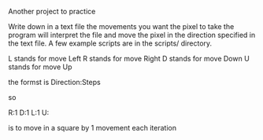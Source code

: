 Another project to practice

Write down in a text file the movements you want the pixel to take
the program will interpret the file and move the pixel in the direction
specified in the text file. A few example scripts are in the scripts/ directory.

L stands for move Left
R stands for move Right
D stands for move Down
U stands for move Up

the formst is Direction:Steps

so

R:1
D:1
L:1
U: 

is to move in a square by 1 movement each iteration


